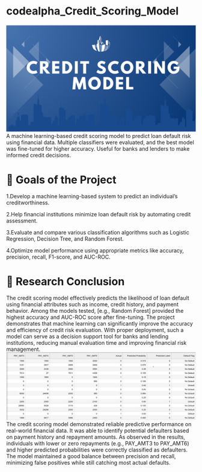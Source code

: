 # codealpha_Credit_Scoring_Model
![screenshot](pic.png)
A machine learning-based credit scoring model to predict loan default risk using financial data. Multiple classifiers were evaluated, and the best model was fine-tuned for higher accuracy. Useful for banks and lenders to make informed credit decisions.
# 🎯 Goals of the Project
1.Develop a machine learning-based system to predict an individual’s creditworthiness.

2.Help financial institutions minimize loan default risk by automating credit assessment.

3.Evaluate and compare various classification algorithms such as Logistic Regression, Decision Tree, and Random Forest.

4.Optimize model performance using appropriate metrics like accuracy, precision, recall, F1-score, and AUC-ROC.

# 📌 Research Conclusion
The credit scoring model effectively predicts the likelihood of loan default using financial attributes such as income, credit history, and payment behavior. Among the models tested, [e.g., Random Forest] provided the highest accuracy and AUC-ROC score after fine-tuning. The project demonstrates that machine learning can significantly improve the accuracy and efficiency of credit risk evaluation. With proper deployment, such a model can serve as a decision support tool for banks and lending institutions, reducing manual evaluation time and improving financial risk management.
![screenshot](results.png)
The credit scoring model demonstrated reliable predictive performance on real-world financial data. It was able to identify potential defaulters based on payment history and repayment amounts. As observed in the results, individuals with lower or zero repayments (e.g., PAY_AMT3 to PAY_AMT6) and higher predicted probabilities were correctly classified as defaulters. The model maintained a good balance between precision and recall, minimizing false positives while still catching most actual defaults.
